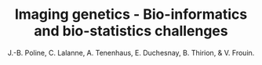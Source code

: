 ---
author: J.-B. Poline, C. Lalanne, A. Tenenhaus, E. Duchesnay, B. Thirion, & V. Frouin.
title: Imaging genetics - Bio-informatics and bio-statistics challenges
year: 2010
type: inproceedings
doi: 10.1007/978-3-7908-2604-3-9
booktitle: Proceedings of COMPSTAT 2010 - 19th International Conference on Computational Statistics, Keynote, Invited and Contributed Papers
team: yes
---